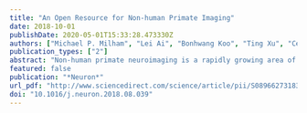 ```yaml
---
title: "An Open Resource for Non-human Primate Imaging"
date: 2018-10-01
publishDate: 2020-05-01T15:33:28.473330Z
authors: ["Michael P. Milham", "Lei Ai", "Bonhwang Koo", "Ting Xu", "Céline Amiez", "Fabien Balezeau", "Mark G. Baxter", "Erwin L. A. Blezer", "Thomas Brochier", "Aihua Chen", "Paula L. Croxson", "Christienne G. Damatac", "Stanislas Dehaene", "Stefan Everling", "Damian A. Fair", "Lazar Fleysher", "Winrich Freiwald", "Sean Froudist-Walsh", "Timothy D. Griffiths", "Carole Guedj", "Fadila Hadj-Bouziane", "Suliann Ben Hamed", "Noam Harel", "Bassem Hiba", "Bechir Jarraya", "Benjamin Jung", "Sabine Kastner", "P. Christiaan Klink", "Sze Chai Kwok", "Kevin N. Laland", "David A. Leopold", "Patrik Lindenfors", "Rogier B. Mars", "Ravi S. Menon", "Adam Messinger", "Martine Meunier", "Kelvin Mok", "John H. Morrison", "Jennifer Nacef", "Jamie Nagy", "Michael Ortiz Rios", "Christopher I. Petkov", "Mark Pinsk", "Colline Poirier", "Emmanuel Procyk", "Reza Rajimehr", "Simon M. Reader", "Pieter R. Roelfsema", "David A. Rudko", "Matthew F. S. Rushworth", "Brian E. Russ", "Jerome Sallet", "Michael Christoph Schmid", "Caspar M. Schwiedrzik", "Jakob Seidlitz", "Julien Sein", "Amir Shmuel", "Elinor L. Sullivan", "Leslie Ungerleider", "Alexander Thiele", "Orlin S. Todorov", "Doris Tsao", "Zheng Wang", "Charles R. E. Wilson", "Essa Yacoub", "Frank Q. Ye", "Wilbert Zarco", "Yong-di Zhou", "Daniel S. Margulies", "Charles E. Schroeder"]
publication_types: ["2"]
abstract: "Non-human primate neuroimaging is a rapidly growing area of research that promises to transform and scale translational and cross-species comparative neuroscience. Unfortunately, the technological and methodological advances of the past two decades have outpaced the accrual of data, which is particularly challenging given the relatively few centers that have the necessary facilities and capabilities. The PRIMatE Data Exchange (PRIME-DE) addresses this challenge by aggregating independently acquired non-human primate magnetic resonance imaging (MRI) datasets and openly sharing them via the International Neuroimaging Data-sharing Initiative (INDI). Here, we present the rationale, design, and procedures for the PRIME-DE consortium, as well as the initial release, consisting of 25 independent data collections aggregated across 22 sites (total = 217 non-human primates). We also outline the unique pitfalls and challenges that should be considered in the analysis of non-human primate MRI datasets, including providing automated quality assessment of the contributed datasets."
featured: false
publication: "*Neuron*"
url_pdf: "http://www.sciencedirect.com/science/article/pii/S0896627318307682"
doi: "10.1016/j.neuron.2018.08.039"
---
```



